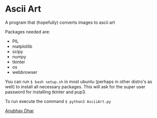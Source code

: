 # Ascii Art

A program that (hopefully) converts images to ascii art

Packages needed are:

<ul>
	<li> PIL
	<li> matplotlib
	<li> scipy
	<li> numpy
	<li> tkinter
	<li> os
	<li> webbrowser
</ul>

You can run ```$ bash setup.sh``` in most ubuntu (perhaps in other distro's as well) to install all necessary packages. This will ask for the super user password for installing tkinter and pup3.

To run execute the command ```$ python3 AsciiArt.py```

<a href = "https://anubhavdhar.github.io"> Anubhav Dhar </a>

